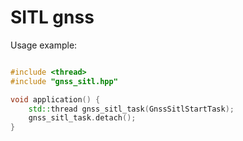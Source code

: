 # SITL gnss

Usage example:

```c++

#include <thread>
#include "gnss_sitl.hpp"

void application() {
    std::thread gnss_sitl_task(GnssSitlStartTask);
    gnss_sitl_task.detach();
}
```
